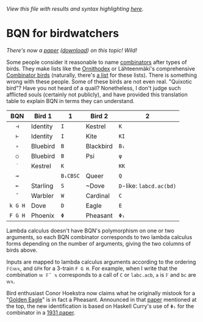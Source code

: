 *View this file with results and syntax highlighting [here](https://saltytine.github.io/BQN/doc/birds.html).*

# BQN for birdwatchers

*There's now a [paper](https://dl.acm.org/doi/10.1145/3520306.3534504) ([download](https://raw.githubusercontent.com/codereport/Content/main/Publications/Combinatory_Logic_and_Combinators_in_Array_Languages.pdf)) on this topic! Wild!*

Some people consider it reasonable to name [combinators](primitive.md#modifiers) after types of birds. They make lists like the [Ornithodex](https://wiki.xxiivv.com/site/logic.html#ref) or Lähteenmäki's comprehensive [Combinator birds](https://blog.lahteenmaki.net/combinator-birds.html) (naturally, there's [a list](https://combinatorylogic.com/links.html) for these lists). There is something wrong with these people. Some of these birds are not even real. "Quixotic bird"? Have you not heard of a quail? Nonetheless, I don't judge such afflicted souls (certainly not publicly), and have provided this translation table to explain BQN in terms they can understand.



|   BQN   | Bird 1   | 1        | Bird 2       | 2                              |
| :-----: | -------- | -------- | ------------ | ------------------------------ |
|   `⊣`   | Identity | `I`      | Kestrel      | `K`                            |
|   `⊢`   | Identity | `I`      | Kite         | `KI`                           |
|   `∘`   | Bluebird | `B`      | Blackbird    | `B₁`                           |
|   `○`   | Bluebird | `B`      | Psi          | `ψ`                            |
|   `˙`   | Kestrel  | `K`      |              | `KK`                           |
|   `⊸`   |          | `B₁CBSC` | Queer        | `Q`                            |
|   `⟜`   | Starling | `S`      | ~Dove        | `D`-like: `labcd.ac(bd)`       |
|   `˜`   | Warbler  | `W`      | Cardinal     | `C`                            |
| `k G H` | Dove     | `D`      | Eagle        | `E`                            |
| `F G H` | Phoenix  | `Φ`      | Pheasant     | `Φ₁`                           |

Lambda calculus doesn't have BQN's polymorphism on one or two arguments, so each BQN combinator corresponds to two lambda calculus forms depending on the number of arguments, giving the two columns of birds above.

Inputs are mapped to lambda calculus arguments according to the ordering `𝔽𝔾𝕨𝕩`, and `GFH` for a 3-train `F G H`. For example, when I write that the combination `𝕨 𝔽˜ 𝕩` corresponds to a call of `C` or `labc.acb`, `a` is `𝔽` and `bc` are `𝕨𝕩`.

Bird enthusiast Conor Hoekstra now claims what he originally mistook for a "[Golden Eagle](https://twitter.com/code_report/status/1440208242529882112)" is in fact a Pheasant. Announced in that [paper](https://github.com/codereport/Content/blob/main/Publications/Combinatory_Logic_and_Combinators_in_Array_Languages.pdf) mentioned at the top, the new identification is based on Haskell Curry's use of `Φ₁` for the combinator in a [1931 paper](https://www.jstor.org/stable/1968422).
